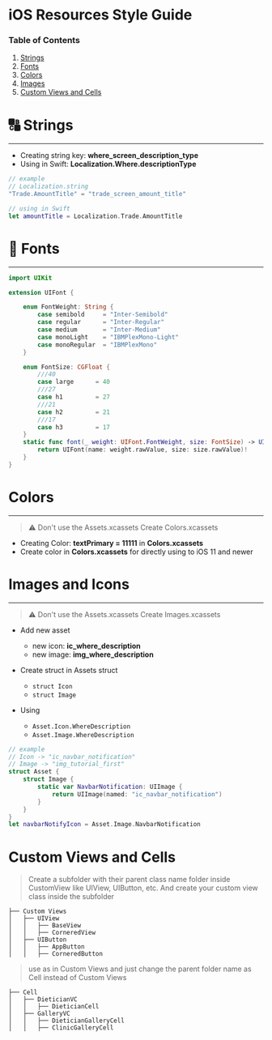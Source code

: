 # iOS Resources Style Guide

### Table of Contents

1. [Strings](#colors)
2. [Fonts](https://bitbucket.org/mobillium/development-guides/wiki/iOS#fonts)
3. [Colors](#colors)
4. [Images](https://bitbucket.org/mobillium/development-guides/wiki/iOS#images)
5. [Custom Views and Cells](https://bitbucket.org/mobillium/development-guides/wiki/iOS#custom-views)

<a name="strings"></a>

# :capital_abcd: Strings

---

* Creating string key: **where\_screen\_description\_type**
* Using in Swift: **Localization.Where.descriptionType**

```swift
// example
// Localization.string
"Trade.AmountTitle" = "trade_screen_amount_title"

// using in Swift
let amountTitle = Localization.Trade.AmountTitle
```

<a name="fonts"></a>

# :pencil: Fonts

---

```swift
import UIKit

extension UIFont {

    enum FontWeight: String {
        case semibold     = "Inter-Semibold"
        case regular      = "Inter-Regular"
        case medium       = "Inter-Medium"
        case monoLight    = "IBMPlexMono-Light"
        case monoRegular  = "IBMPlexMono"
    }

    enum FontSize: CGFloat {
        ///40
        case large      = 40
        ///27
        case h1         = 27
        ///21
        case h2         = 21
        ///17
        case h3         = 17
    }
    static func font(_ weight: UIFont.FontWeight, size: FontSize) -> UIFont {
        return UIFont(name: weight.rawValue, size: size.rawValue)!
    }
}
```

<a name="colors"></a>

# Colors

---

> :warning: Don't use the Assets.xcassets Create Colors.xcassets

* Creating Color: **textPrimary = 11111** in **Colors.xcassets**
* Create color in **Colors.xcassets** for directly using to iOS 11 and newer

<a name="images"></a>

# Images and Icons

---

> :warning: Don't use the Assets.xcassets Create Images.xcassets

* Add new asset

    * new icon: **ic\_where\_description**
    * new image: **img\_where\_description**
    
* Create struct in Assets struct

    * `struct Icon`
    * `struct Image`
    
* Using

    * `Asset.Icon.WhereDescription`
    * `Asset.Image.WhereDescription`
    

```swift
// example
// Icon -> "ic_navbar_notification"
// Image -> "img_tutorial_first"
struct Asset {
    struct Image {
        static var NavbarNotification: UIImage {
            return UIImage(named: "ic_navbar_notification")
        }
    }
}
let navbarNotifyIcon = Asset.Image.NavbarNotification
```

<a name="custom-views"></a>

# Custom Views and Cells

> Create a subfolder with their parent class name folder inside CustomView like UIView, UIButton, etc. And create your custom view class inside the subfolder


```text
├── Custom Views
│   ├── UIView
│   │   ├── BaseView
│   │   ├── CorneredView
│   ├── UIButton
│   │   ├── AppButton
│   │   ├── CorneredButton
```
> use as in Custom Views and just change the parent folder name as Cell instead of Custom Views

```text
├── Cell
│   ├── DieticianVC
│   │   ├── DieticianCell
│   ├── GalleryVC
│   │   ├── DieticianGalleryCell
│   │   ├── ClinicGalleryCell
```
